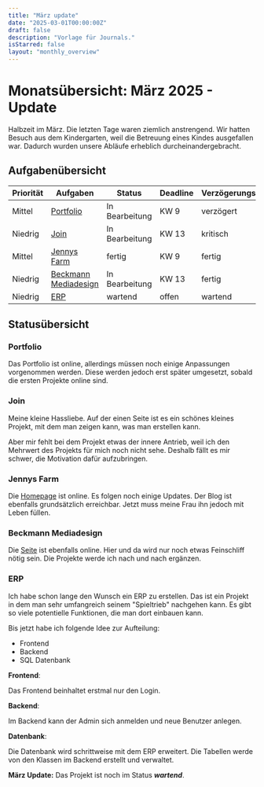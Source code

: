 ```yaml
---
title: "März update"
date: "2025-03-01T00:00:00Z"
draft: false
description: "Vorlage für Journals."
isStarred: false
layout: "monthly_overview"
---
```


# Monatsübersicht: März 2025 - Update

Halbzeit im März. Die letzten Tage waren ziemlich anstrengend.
Wir hatten Besuch aus dem Kindergarten, weil die Betreuung eines Kindes ausgefallen war. Dadurch wurden 
unsere Abläufe erheblich durcheinandergebracht.

## Aufgabenübersicht

| Priorität | Aufgaben                                      | Status         | Deadline | Verzögerungsstatus |
| --------- | --------------------------------------------- | -------------- | -------- | ------------------ |
| Mittel    | [Portfolio](#portfolio)                       | In Bearbeitung | KW 9     | verzögert          |
| Niedrig   | [Join](#join)                                 | In Bearbeitung | KW 13    | kritisch           |
| Mittel    | [Jennys Farm](#jennys-farm)                   | fertig         | KW 9     | fertig             |
| Niedrig   | [Beckmann Mediadesign](#beckmann-mediadesign) | In Bearbeitung | KW 13    | fertig             |
| Niedrig   | [ERP](#erp)                                   | wartend        | offen    | wartend            |

## Statusübersicht

### Portfolio

Das Portfolio ist online, allerdings müssen noch einige Anpassungen vorgenommen werden.
Diese werden jedoch erst später umgesetzt, sobald die ersten Projekte online sind.

### Join

Meine kleine Hassliebe. Auf der einen Seite ist es ein schönes kleines Projekt, 
mit dem man zeigen kann, was man erstellen kann.

Aber mir fehlt bei dem Projekt etwas der innere Antrieb, weil ich den Mehrwert des Projekts 
für mich noch nicht sehe. Deshalb fällt es mir schwer, die Motivation dafür aufzubringen.

### Jennys Farm

Die 
[Homepage](https://jennys-farm.com)
ist online. Es folgen noch einige Updates.
Der Blog ist ebenfalls grundsätzlich erreichbar. Jetzt muss meine Frau ihn jedoch mit Leben füllen.

### Beckmann Mediadesign

Die [Seite](https://kay-beckmann.de) ist ebenfalls online.
Hier und da wird nur noch etwas Feinschliff nötig sein. Die Projekte werde ich nach und nach ergänzen.

### ERP

Ich habe schon lange den Wunsch ein ERP zu erstellen.
Das ist ein Projekt in dem man sehr umfangreich seinem "Spieltrieb" nachgehen kann.
Es gibt so viele potentielle Funktionen, die man dort einbauen kann.

Bis jetzt habe ich folgende Idee zur Aufteilung:

- Frontend
- Backend
- SQL Datenbank

**Frontend**:

Das Frontend beinhaltet erstmal nur den Login.

**Backend**:

Im Backend kann der Admin sich anmelden und neue Benutzer anlegen.

**Datenbank**:

Die Datenbank wird schrittweise mit dem ERP erweitert. Die Tabellen werde
von den Klassen im Backend erstellt und verwaltet.

**März Update:**
Das Projekt ist noch im Status **_wartend_**.
